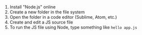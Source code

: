 1. Install "Node.js" online
2. Create a new folder in the file system
3. Open the folder in a code editor (Sublime, Atom, etc.)
4. Create and edit a JS source file
5. To run the JS file using Node, type something like `hello app.js`
